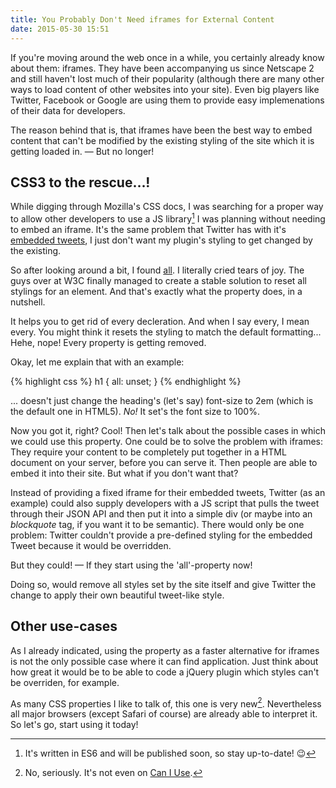 ```yaml
---
title: You Probably Don't Need iframes for External Content
date: 2015-05-30 15:51
---
```


If you're moving around the web once in a while, you certainly already know about them: iframes. They have been accompanying us since Netscape 2 and still haven't lost much of their popularity (although there are many other ways to load content of other websites into your site). Even big players like Twitter, Facebook or Google are using them to provide easy implemenations of their data for developers.

The reason behind that is, that iframes have been the best way to embed content that can't be modified by the existing styling of the site which it is getting loaded in. — But no longer!

## CSS3 to the rescue...!

While digging through Mozilla's CSS docs, I was searching for a proper way to allow other developers to use a JS library[^1] I was planning without needing to embed an iframe. It's the same problem that Twitter has with it's [embedded tweets][1], I just don't want my plugin's styling to get changed by the existing.

So after looking around a bit, I found [all][2]. I literally cried tears of joy. The guys over at W3C finally managed to create a stable solution to reset all stylings for an element. And that's exactly what the property does, in a nutshell.

It helps you to get rid of every decleration. And when I say every, I mean every. You might think it resets the styling to match the default formatting... Hehe, nope! Every property is getting removed.

Okay, let me explain that with an example:

{% highlight css %}
h1 {
  all: unset;
}
{% endhighlight %}

... doesn't just change the heading's (let's say) font-size to 2em (which is the default one in HTML5). *No!* It set's the font size to 100%.

Now you got it, right? Cool! Then let's talk about the possible cases in which we could use this property. One could be to solve the problem with iframes: They require your content to be completely put together in a HTML document on your server, before you can serve it. Then people are able to embed it into their site. But what if you don't want that?

Instead of providing a fixed iframe for their embedded tweets, Twitter (as an example) could also supply developers with a JS script that pulls the tweet through their JSON API and then put it into a simple div (or maybe into an *blockquote* tag, if you want it to be semantic). There would only be one problem: Twitter couldn't provide a pre-defined styling for the embedded Tweet because it would be overridden.

But they could! — If they start using the 'all'-property now!

Doing so, would remove all styles set by the site itself and give Twitter the change to apply their own beautiful tweet-like style.

## Other use-cases

As I already indicated, using the property as a faster alternative for iframes is not the only possible case where it can find application. Just think about how great it would be to be able to code a jQuery plugin which styles can't be overriden, for example.

As many CSS properties I like to talk of, this one is very new[^2]. Nevertheless all major browsers (except Safari of course) are already able to interpret it. So let's go, start using it today!

[1]: https://dev.twitter.com/web/embedded-tweets
[2]: https://developer.mozilla.org/en-US/docs/Web/CSS/all
[3]: http://caniuse.com/#search=all

[^1]: It's written in ES6 and will be published soon, so stay up-to-date! 😉
[^2]: No, seriously. It's not even on [Can I Use][3].
